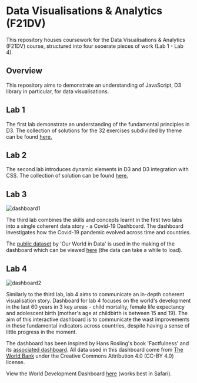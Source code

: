 # Data Visualisations &amp; Analytics (F21DV) 

This repository houses coursework for the Data Visualisations & Analytics (F21DV) course, structured into four seoerate pieces of work (Lab 1 - Lab 4).

## Overview 
This repository aims to demonstrate an understanding of JavaScript, D3 library in particular, for data visualisations.

## Lab 1

The first lab demonstrate an understanding of the fundamental principles in D3. The collection of solutions for the 32 exercises subdivided by theme can be found [here.](https://linarietuma.github.io/f21dv_labs/Lab_1/main_1.html)

## Lab 2

The second lab introduces dynamic elements in D3 and D3 integration with CSS. The collection of solution can be found [here.](https://linarietuma.github.io/f21dv_labs/Lab_2/main_2.html)

## Lab 3

![dashboard1](README.md/Lab_3/img/dash.png)

The third lab combines the skills and concepts learnt in the first two labs into a single coherent data story - a Covid-19 Dashboard. The dashboard investigates how the Covid-19 pandemic evolved across time and countries.

The [public dataset](https://github.com/owid/covid-19-data/tree/master/public/data) by 'Our World in Data' is used in the making of the dashboard which can be viewed [here](https://linarietuma.github.io/f21dv_labs/Lab_3/main_3.html) (the data can take a while to load).

## Lab 4

![dashboard2](README.md/Lab_4/img/dash.png)

Similarly to the third lab, lab 4 aims to communicate an in-depth coherent visualisation story. Dashboard for lab 4 focuses on the world's development in the last 60 years in 3 key areas - child mortality, female life expectancy and adolescent birth (mother's age at childbirth is between 15 and 19). The aim of this interactive dashboard is to communicate the wast improvements in these fundamental indicators across countries, despite having a sense of little progress in the moment. 

The dashboard has been inspired by Hans Rosling's book 'Factfulness' and its [associated dashboard](https://www.gapminder.org/tools/#$chart-type=bubbles&url=v1). All data used in this dashboard come from [The World Bank](https://datatopics.worldbank.org/world-development-indicators/) under the Creative Commons Attribution 4.0 (CC-BY 4.0) license.

View the World Development Dashboard [here](https://linarietuma.github.io/f21dv_labs/Lab_4/main_4.html) (works best in Safari). 



